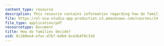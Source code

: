 ```yaml
---
content_type: resource
description: This resource contains information regarding how do families decide?
file: https://ol-ocw-studio-app-production.s3.amazonaws.com/courses/14-73-the-challenge-of-world-poverty-spring-2011/0c280ee4efacd7b7bdbdbce3b4f8c32d_MIT14_73S11_Lec13_slides.pdf
file_type: application/pdf
resourcetype: Document
title: How do families decide?
uid: 0c280ee4-efac-d7b7-bdbd-bce3b4f8c32d
---
```

